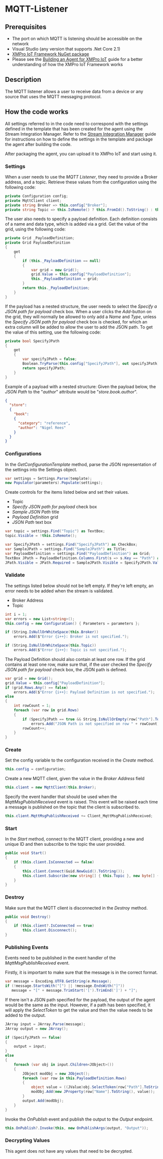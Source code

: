 # MQTT-Listener

## Prerequisites
- The port on which MQTT is listening should be accessible on the network
- Visual Studio (any version that supports .Net Core 2.1)
- [XMPro IoT Framework NuGet package](https://www.nuget.org/packages/XMPro.IOT.Framework/3.0.2-beta)
- Please see the [Building an Agent for XMPro IoT](https://docs.xmpro.com/lessons/writing-an-agent-for-xmpro-iot/) guide for a better understanding of how the XMPro IoT Framework works

## Description
The MQTT listener allows a user to receive data from a device or any source that uses the MQTT messaging protocol.

## How the code works
All settings referred to in the code need to correspond with the settings defined in the template that has been created for the agent using the Stream Integration Manager. Refer to the [Stream Integration Manager](https://docs.xmpro.com/courses/packaging-an-agent-using-stream-integration-manager/) guide for instructions on how to define the settings in the template and package the agent after building the code. 

After packaging the agent, you can upload it to XMPro IoT and start using it.

### Settings
When a user needs to use the *MQTT Listener*, they need to provide a Broker address, and a topic. Retrieve these values from the configuration using the following code: 
```csharp
private Configuration config;
private MqttClient client;
private string Broker => this.config["Broker"];
private string Topic => this.IsRemote() ? this.FromId().ToString() : this.config["Topic"];
```
The user also needs to specify a payload definition. Each definition consists of a name and data type, which is added via a grid. Get the value of the grid, using the following code:
```csharp
private Grid _PayloadDefinition;
private Grid PayloadDefinition
{
    get
    {
        if (this._PayloadDefinition == null)
        {
            var grid = new Grid();
            grid.Value = this.config["PayloadDefinition"];
            this._PayloadDefinition = grid;
        }
        return this._PayloadDefinition;
    }
}
```

If the payload has a nested structure, the user needs to select the *Specify a JSON path for payload* check box. When a user clicks the *Add*-button on the grid, they will normally be allowed to only add a *Name* and *Type*, unless the *Specify JSON path for payload* check box is checked, for which an extra column will be added to allow the user to add the JSON path. To get the value of this setting, use the following code:
```csharp
private bool SpecifyJPath
{
    get
    {
        var specifyJPath = false;
        Boolean.TryParse(this.config["SpecifyJPath"], out specifyJPath);
        return specifyJPath;
    }
}
```
Example of a payload with a nested structure: Given the payload below, the *JSON Path* to the "*author*" attribute would be "*store.book.author*".
```json
{
  "store":
  {
    "book":
    {
      "category": "reference",
      "author": "Nigel Rees"
    }
  }
} 
```

### Configurations
In the *GetConfigurationTemplate* method, parse the JSON representation of the settings into the Settings object.
```csharp
var settings = Settings.Parse(template);
new Populator(parameters).Populate(settings);
```
Create controls for the items listed below and set their values.
* Topic 
* *Specify JSON path for payload* check box
* *Sample JSON Path* title 
* *Payload Definition* grid
* *JSON Path* text box

```csharp
var topic = settings.Find("Topic") as TextBox;
topic.Visible = !this.IsRemote();

var SpecifyJPath = settings.Find("SpecifyJPath") as CheckBox;
var SampleJPath = settings.Find("SampleJPath") as Title;
var PayloadDefinition = settings.Find("PayloadDefinition") as Grid;
TextBox JPath = PayloadDefinition.Columns.First(s => s.Key == "Path") as TextBox;
JPath.Visible = JPath.Required = SampleJPath.Visible = SpecifyJPath.Value;
```

### Validate
The settings listed below should not be left empty. If they're left empty, an error needs to be added when the stream is validated.
* Broker Address
* Topic
```csharp
int i = 1;
var errors = new List<string>();
this.config = new Configuration() { Parameters = parameters };

if (String.IsNullOrWhiteSpace(this.Broker))
    errors.Add($"Error {i++}: Broker is not specified.");

if (String.IsNullOrWhiteSpace(this.Topic))
    errors.Add($"Error {i++}: Topic is not specified.");      
```
The Payload Definition should also contain at least one row. If the grid contains at least one row, make sure that, if the user checked the *Specify JSON path for payload* check box, the JSON path is defined.
```csharp
var grid = new Grid();
grid.Value = this.config["PayloadDefinition"];
if (grid.Rows.Any() == false)
    errors.Add($"Error {i++}: Payload Definition is not specified.");
else
{
    int rowCount = 1;
    foreach (var row in grid.Rows)
    {
        if (SpecifyJPath == true && String.IsNullOrEmpty(row["Path"].ToString()))
            errors.Add("JSON Path is not specified on row " + rowCount);
        rowCount++;
    }
}
```

### Create
Set the config variable to the configuration received in the *Create* method.
```csharp
this.config = configuration;
```
Create a new MQTT client, given the value in the *Broker Address* field 
```csharp
this.client = new MqttClient(this.Broker);
```
Specify the event handler that should be used when the *MqttMsgPublishReceived* event is raised. This event will be raised each time a message is published on the topic that the client is subscribed to.
```csharp
this.client.MqttMsgPublishReceived += Client_MqttMsgPublishReceived;
```

### Start
In the *Start* method, connect to the MQTT client, providing a new and unique ID and then subscribe to the topic the user provided.
```csharp
public void Start()
{
    if (this.client.IsConnected == false)
    {
        this.client.Connect(Guid.NewGuid().ToString());
        this.client.Subscribe(new string[] { this.Topic }, new byte[] { MqttMsgBase.QOS_LEVEL_EXACTLY_ONCE });
    }
}
```

### Destroy
Make sure that the MQTT client is disconnected in the *Destroy* method.
```csharp
public void Destroy()
{
    if (this.client?.IsConnected == true)
        this.client.Disconnect();
}
```
### Publishing Events
Events need to be published in the event handler of the *MqttMsgPublishReceived* event.

Firstly, it is important to make sure that the message is in the correct format.
 ```csharp
var message = Encoding.UTF8.GetString(e.Message);
if (!message.StartsWith("[") || !message.EndsWith("]"))
    message = "[" + message.TrimStart('[').TrimEnd(']') + "]";
```

If there isn't a JSON path specified for the payload, the output of the agent would be the same as the input. However, if a path has been specified, it will apply the *SelectToken* to get the value and then the value needs to be added to the output.
```csharp
JArray input = JArray.Parse(message);
JArray output = new JArray();

if (SpecifyJPath == false)
{
    output = input;
}
else
{
    foreach (var obj in input.Children<JObject>())
    {
        JObject modObj = new JObject();
        foreach (var row in this.PayloadDefinition.Rows)
        {
            object value = ((JValue)obj.SelectToken(row["Path"].ToString()))?.Value;
            modObj.Add(new JProperty(row["Name"].ToString(), value));
        }
        output.Add(modObj);
    }
}
```

Invoke the *OnPublish* event and publish the output to the *Output* endpoint.
```csharp
this.OnPublish?.Invoke(this, new OnPublishArgs(output, "Output"));
```

### Decrypting Values
This agent does not have any values that need to be decrypted.
